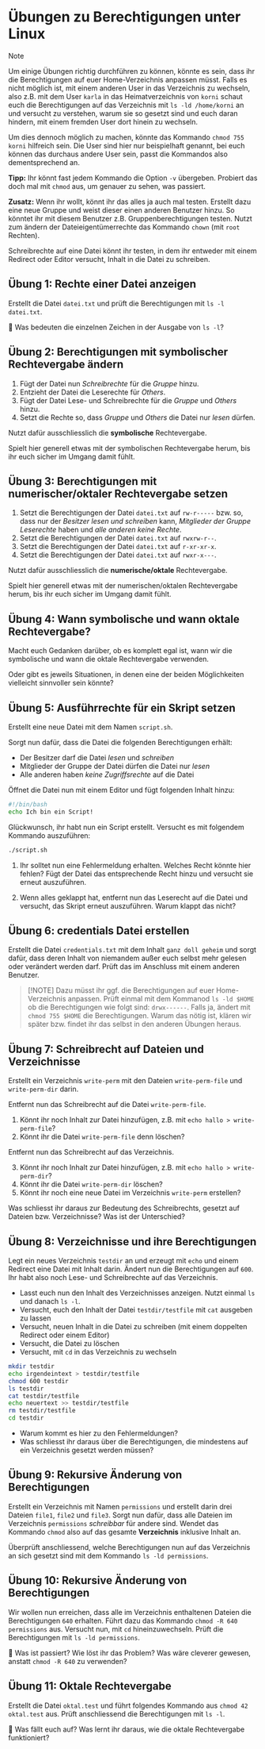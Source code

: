 # Übungen zu Berechtigungen unter Linux

>[!NOTE]
> Um einige Übungen richtig durchführen zu können, könnte es sein, dass ihr die Berechtigungen auf euer Home-Verzeichnis anpassen müsst. Falls es nicht möglich ist, mit einem anderen User in das Verzeichnis zu wechseln, also z.B. mit dem User `karla` in das Heimatverzeichnis von `korni` schaut euch die Berechtigungen auf das Verzeichnis mit `ls -ld /home/korni` an und versucht zu verstehen, warum sie so gesetzt sind und euch daran hindern, mit einem fremden User dort hinein zu wechseln.
> 
> Um dies dennoch möglich zu machen, könnte das Kommando `chmod 755 korni` hilfreich sein.
> Die User sind hier nur beispielhaft genannt, bei euch können das durchaus andere User sein, passt die Kommandos also dementsprechend an.
>
> **Tipp:** Ihr könnt fast jedem Kommando die Option `-v` übergeben. Probiert das doch mal mit `chmod` aus, um genauer zu sehen, was passiert.

**Zusatz:** Wenn ihr wollt, könnt ihr das alles ja auch mal testen. Erstellt dazu eine neue Gruppe und weist dieser einen anderen Benutzer hinzu. So könntet ihr mit diesem Benutzer z.B. Gruppenberechtigungen testen. Nutzt zum ändern der Dateieigentümerrechte das Kommando `chown` (mit `root` Rechten).

Schreibrechte auf eine Datei könnt ihr testen, in dem ihr entweder mit einem Redirect oder Editor versucht, Inhalt in die Datei zu schreiben.

## **Übung 1: Rechte einer Datei anzeigen**
Erstellt die Datei `datei.txt` und prüft die Berechtigungen mit `ls -l datei.txt`.

🔹 Was bedeuten die einzelnen Zeichen in der Ausgabe von `ls -l`?

## **Übung 2: Berechtigungen mit symbolischer Rechtevergabe ändern**
1. Fügt der Datei nun *Schreibrechte* für die *Gruppe* hinzu.
2. Entzieht der Datei die Leserechte für *Others*.
3. Fügt der Datei Lese- und Schreibrechte für die *Gruppe* und *Others* hinzu.
4. Setzt die Rechte so, dass *Gruppe* und *Others* die Datei nur *lesen* dürfen.

Nutzt dafür ausschliesslich die **symbolische** Rechtevergabe.

Spielt hier generell etwas mit der symbolischen Rechtevergabe herum, bis ihr euch sicher im Umgang damit fühlt.

## **Übung 3: Berechtigungen mit numerischer/oktaler Rechtevergabe setzen**
1. Setzt die Berechtigungen der Datei `datei.txt` auf `rw-r-----` bzw. so, dass nur der *Besitzer lesen und schreiben* kann, *Mitglieder der Gruppe Leserechte* haben und *alle anderen keine Rechte*.
1. Setzt die Berechtigungen der Datei `datei.txt` auf `rwxrw-r--`.
3. Setzt die Berechtigungen der Datei `datei.txt` auf `r-xr-xr-x`.
4. Setzt die Berechtigungen der Datei `datei.txt` auf `rwxr-x---`.

Nutzt dafür ausschliesslich die **numerische/oktale** Rechtevergabe.

Spielt hier generell etwas mit der numerischen/oktalen Rechtevergabe herum, bis ihr euch sicher im Umgang damit fühlt.

## Übung 4: Wann symbolische und wann oktale Rechtevergabe?
Macht euch Gedanken darüber, ob es komplett egal ist, wann wir die symbolische und wann die oktale Rechtevergabe verwenden. 

Oder gibt es jeweils Situationen, in denen eine der beiden Möglichkeiten vielleicht sinnvoller sein könnte?

## **Übung 5: Ausführrechte für ein Skript setzen**
Erstellt eine neue Datei mit dem Namen `script.sh`.

Sorgt nun dafür, dass die Datei die folgenden Berechtigungen erhält:

- Der Besitzer darf die Datei *lesen* und *schreiben*
- Mitglieder der Gruppe der Datei dürfen die Datei nur *lesen*
- Alle anderen haben *keine Zugriffsrechte* auf die Datei

Öffnet die Datei nun mit einem Editor und fügt folgenden Inhalt hinzu:
```bash
#!/bin/bash
echo Ich bin ein Script!
```
Glückwunsch, ihr habt nun ein Script erstellt. Versucht es mit folgendem Kommando auszuführen:
```bash
./script.sh
```
1. Ihr solltet nun eine Fehlermeldung erhalten. Welches Recht könnte hier fehlen? Fügt der Datei das entsprechende Recht hinzu und versucht sie erneut auszuführen.

2. Wenn alles geklappt hat, entfernt nun das Leserecht auf die Datei und versucht, das Skript erneut auszuführen. Warum klappt das nicht?

## **Übung 6: credentials Datei erstellen**
Erstellt die Datei `credentials.txt` mit dem Inhalt `ganz doll geheim` und sorgt dafür, dass deren Inhalt von niemandem außer euch selbst mehr gelesen oder verändert werden darf. Prüft das im Anschluss mit einem anderen Benutzer. 

>[!NOTE] Dazu müsst ihr ggf. die Berechtigungen auf euer Home-Verzeichnis anpassen. Prüft einmal mit dem Kommanod `ls -ld $HOME` ob die Berechtigungen wie folgt sind: `drwx------`. Falls ja, ändert mit `chmod 755 $HOME` die Berechtigungen. Warum das nötig ist, klären wir später bzw. findet ihr das selbst in den anderen Übungen heraus.

## **Übung 7: Schreibrecht auf Dateien und Verzeichnisse**

Erstellt ein Verzeichnis `write-perm` mit den Dateien `write-perm-file` und `write-perm-dir` darin. 

Entfernt nun das Schreibrecht auf die Datei `write-perm-file`. 

1. Könnt ihr noch Inhalt zur Datei hinzufügen, z.B. mit `echo hallo > write-perm-file`? 
2. Könnt ihr die Datei `write-perm-file` denn löschen?

Entfernt nun das Schreibrecht auf das Verzeichnis. 

3. Könnt ihr noch Inhalt zur Datei hinzufügen, z.B. mit `echo hallo > write-perm-dir`? 
4. Könnt ihr die Datei `write-perm-dir` löschen?
5. Könnt ihr noch eine neue Datei im Verzeichnis `write-perm` erstellen?

Was schliesst ihr daraus zur Bedeutung des Schreibrechts, gesetzt auf Dateien bzw. Verzeichnisse? Was ist der Unterschied?

## **Übung 8: Verzeichnisse und ihre Berechtigungen**

Legt ein neues Verzeichnis `testdir` an und erzeugt mit `echo` und einem Redirect eine Datei mit Inhalt darin. Ändert nun die Berechtigungen auf `600`. Ihr habt also noch Lese- und Schreibrechte auf das Verzeichnis. 

- Lasst euch nun den Inhalt des Verzeichnisses anzeigen. Nutzt einmal `ls` und danach `ls -l`.
- Versucht, euch den Inhalt der Datei `testdir/testfile` mit `cat` ausgeben zu lassen
- Versucht, neuen Inhalt in die Datei zu schreiben (mit einem doppelten Redirect oder einem Editor)
- Versucht, die Datei zu löschen
- Versucht, mit `cd` in das Verzeichnis zu wechseln
```bash
mkdir testdir
echo irgendeintext > testdir/testfile
chmod 600 testdir
ls testdir
cat testdir/testfile
echo neuertext >> testdir/testfile
rm testdir/testfile
cd testdir
```
- Warum kommt es hier zu den Fehlermeldungen?
- Was schliesst ihr daraus über die Berechtigungen, die mindestens auf ein Verzeichnis gesetzt werden müssen?

## **Übung 9: Rekursive Änderung von Berechtigungen**
Erstellt ein Verzeichnis mit Namen `permissions` und  erstellt darin drei Dateien `file1`, `file2` und `file3`. Sorgt nun dafür, dass alle Dateien im Verzeichnis `permissions` *schreibbar* für andere sind. Wendet das Kommando `chmod` also auf das gesamte  **Verzeichnis** inklusive Inhalt an.

Überprüft anschliessend, welche Berechtigungen nun auf das Verzeichnis an sich gesetzt sind mit dem Kommando `ls -ld permissions`.

## **Übung 10: Rekursive Änderung von Berechtigungen**
Wir wollen nun erreichen, dass alle im Verzeichnis enthaltenen Dateien die Berechtigungen `640` erhalten. Führt dazu das Kommando `chmod -R 640 permissions` aus. Versucht nun, mit `cd` hineinzuwechseln. Prüft die Berechtigungen mit `ls -ld permissions`. 

🔹 Was ist passiert? Wie löst ihr das Problem? Was wäre cleverer gewesen, anstatt `chmod -R 640` zu verwenden?

## Übung 11: Oktale Rechtevergabe
Erstellt die Datei `oktal.test` und führt folgendes Kommando aus `chmod 42 oktal.test` aus. Prüft anschliessend die Berechtigungen mit `ls -l`.

🔹 Was fällt euch auf? Was lernt ihr daraus, wie die oktale Rechtevergabe funktioniert?

